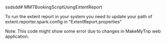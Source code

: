 ssdsdd# MMTBookingScriptUsingExtentReport

To run the extent report in your system you need to update your path of extent.reporter.spark.config in "ExtentReport.properties"

Note: This code might show some error due to changes in MakeMyTrip web application.
